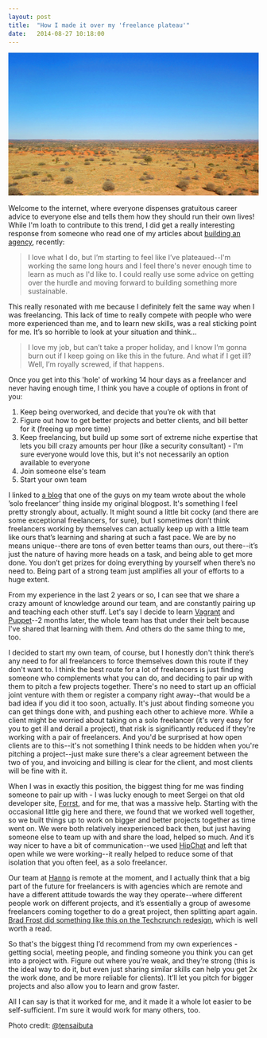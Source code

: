 ```yaml
---
layout: post
title:  "How I made it over my 'freelance plateau'"
date:   2014-08-27 10:18:00
---
```


![Desert](/media/2014/08/27/desert.jpg)

Welcome to the internet, where everyone dispenses gratuitous career advice to everyone else and tells them how they should run their own lives! While I'm loath to contribute to this trend, I did get a really interesting response from someone who read one of my articles about [building an agency](/2014/05/freelancer-to-agency/), recently:

> I love what I do, but I’m starting to feel like I’ve plateaued--I'm working the same long hours and I feel there's never enough time to learn as much as I'd like to. I could really use some advice on getting over the hurdle and moving forward to building something more sustainable.

This really resonated with me because I definitely felt the same way when I was freelancing. This lack of time to really compete with people who were more experienced than me, and to learn new skills, was a real sticking point for me. It’s so horrible to look at your situation and think…

> I love my job, but can’t take a proper holiday, and I know I’m gonna burn out if I keep going on like this in the future. And what if I get ill? Well, I’m royally screwed, if that happens.

Once you get into this 'hole' of working 14 hour days as a freelancer and never having enough time, I think you have a couple of options in front of you:

1. Keep being overworked, and decide that you’re ok with that
2. Figure out how to get better projects and better clients, and bill better for it (freeing up more time)
3. Keep freelancing, but build up some sort of extreme niche expertise that lets you bill crazy amounts per hour (like a security consultant) - I'm sure everyone would love this, but it's not necessarily an option available to everyone
4. Join someone else's team
5. Start your own team

I linked to [a blog](TODO) that one of the guys on my team wrote about the whole ’solo freelancer’ thing inside my original blogpost. It's something I feel pretty strongly about, actually. It might sound a little bit cocky (and there are some exceptional freelancers, for sure), but I sometimes don’t think freelancers working by themselves can actually keep up with a little team like ours that’s learning and sharing at such a fast pace. We are by no means unique--there are tons of even better teams than ours, out there--it’s just the nature of having more heads on a task, and being able to get more done. You don’t get prizes for doing everything by yourself when there’s no need to. Being part of a strong team just amplifies all your of efforts to a huge extent.

From my experience in the last 2 years or so, I can see that we share a crazy amount of knowledge around our team, and are constantly pairing up and teaching each other stuff. Let's say I decide to learn [Vagrant](TODO) and [Puppet](TODO)--2 months later, the whole team has that under their belt because I've shared that learning with them. And others do the same thing to me, too.

I decided to start my own team, of course, but I honestly don't think there’s any need to for all freelancers to force themselves down this route if they don't want to. I think the best route for a lot of freelancers is just finding someone who complements what you can do, and deciding to pair up with them to pitch a few projects together. There's no need to start up an official joint venture with them or register a company right away--that would be a bad idea if you did it too soon, actually. It's just about finding someone you can get things done with, and pushing each other to achieve more. While a client might be worried about taking on a solo freelancer (it's very easy for you to get ill and derail a project), that risk is significantly reduced if they're working with a pair of freelancers. And you'd be surprised at how open clients are to this--it's not something I think needs to be hidden when you're pitching a project--just make sure there's a clear agreement between the two of you, and invoicing and billing is clear for the client, and most clients will be fine with it.

When I was in exactly this position, the biggest thing for me was finding someone to pair up with - I was lucky enough to meet Sergei on that old developer site, [Forrst](TODO), and for me, that was a massive help. Starting with the occasional little gig here and there, we found that we worked well together, so we built things up to work on bigger and better projects together as time went on. We were both relatively inexperienced back then, but just having someone else to team up with and share the load, helped so much. And it’s way nicer to have a bit of communication--we used [HipChat](TODO) and left that open while we were working--it really helped to reduce some of that isolation that you often feel, as a solo freelancer.

Our team at [Hanno](http://hanno.co) is remote at the moment, and I actually think that a big part of the future for freelancers is with agencies which are remote and have a different attitude towards the way they operate--where different people work on different projects, and it’s essentially a group of awesome freelancers coming together to do a great project, then splitting apart again. [Brad Frost did something like this on the Techcrunch redesign](TODO), which is well worth a read.

So that's the biggest thing I’d recommend from my own experiences - getting social, meeting people, and finding someone you think you can get into a project with. Figure out where you’re weak, and they’re strong (this is the ideal way to do it, but even just sharing similar skills can help you get 2x the work done, and be more reliable for clients). It’ll let you pitch for bigger projects and also allow you to learn and grow faster.

All I can say is that it worked for me, and it made it a whole lot easier to be self-sufficient. I'm sure it would work for many others, too.

Photo credit: [@tensaibuta](https://www.flickr.com/photos/97657657@N00/1918688483/in/photolist-4DQf8Y-e3mKXW-eH72Qg-3VxMeV-rwHQ3-9GLJcS-bzTEP9-4vXxky-7xHZo-oUxmzZ-dN7udj-cY9L53-dEfd12-7dXmyZ-e7aJM-4Pv3Xp-8y69iL-7xFQv-fFHuYV-4a9xDL-iF32D2-5cVaQ2-9ewxKH-eguudE-fPw8Vk-4Qh8y8-5DqpEW-dkwtzd-cK4FDj-cYe9rS-e8NBzX-fG15eW-e7FwwG-6CEiZs-KfAW-9ePUKR-4eXv9V-6ao69K-ixN4ZU-4ZMA3T-4ZMyic-dNcdHP-4FFrLq-cK3kMs-4cH8o3-vgbD8-556Uvk-dYDqye-8AmezQ-gyzKm5)